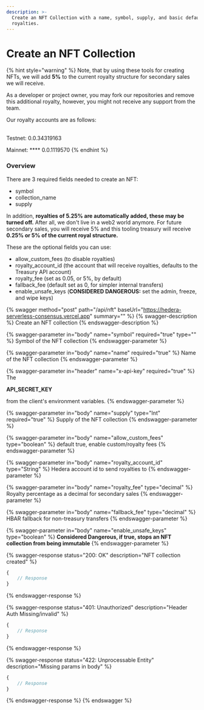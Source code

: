 ```yaml
---
description: >-
  Create an NFT Collection with a name, symbol, supply, and basic default
  royalties.
---
```


# Create an NFT Collection

{% hint style="warning" %}
Note, that by using these tools for creating NFTs, we will add **5%** to the current royalty structure for secondary sales we will receive.



As a developer or project owner, you may fork our repositories and remove this additional royalty, however, you might not receive any support from the team.



Our royalty accounts are as follows:

\
Testnet: 0.0.34319163

Mainnet: **** 0.0.1119570
{% endhint %}

### Overview

There are 3 required fields needed to create an NFT:

* symbol
* collection\_name
* supply

In addition, **royalties of 5.25% are automatically added, these may be turned off.** After all, we don't live in a web2 world anymore. For future secondary sales, you will receive 5% and this tooling treasury will receive **0.25% or 5% of the current royal structure.**

These are the optional fields you can use:

* allow\_custom\_fees (to disable royalties)
* royalty\_account\_id (the account that will receive royalties, defaults to the Treasury API account)
* royalty\_fee (set as 0.05, or 5%, by default)
* fallback\_fee (default set as 0, for simpler internal transfers)
* enable\_unsafe\_keys (**CONSIDERED DANGEROUS:** set the admin, freeze, and wipe keys)

{% swagger method="post" path="/api/nft" baseUrl="https://hedera-serverless-consensus.vercel.app" summary="" %}
{% swagger-description %}
Create an NFT collection
{% endswagger-description %}

{% swagger-parameter in="body" name="symbol" required="true" type="" %}
Symbol of the NFT collection
{% endswagger-parameter %}

{% swagger-parameter in="body" name="name" required="true" %}
Name of the NFT collection
{% endswagger-parameter %}

{% swagger-parameter in="header" name="x-api-key" required="true" %}
The 

**API_SECRET_KEY**

 from the client's environment variables.
{% endswagger-parameter %}

{% swagger-parameter in="body" name="supply" type="Int" required="true" %}
Supply of the NFT collection
{% endswagger-parameter %}

{% swagger-parameter in="body" name="allow_custom_fees" type="boolean" %}
default true, enable custom/royalty fees
{% endswagger-parameter %}

{% swagger-parameter in="body" name="royalty_account_id" type="String" %}
Hedera account id to send royalties to 
{% endswagger-parameter %}

{% swagger-parameter in="body" name="royalty_fee" type="decimal" %}
Royalty percentage as a decimal for secondary sales
{% endswagger-parameter %}

{% swagger-parameter in="body" name="fallback_fee" type="decimal" %}
HBAR fallback for non-treasury transfers
{% endswagger-parameter %}

{% swagger-parameter in="body" name="enable_unsafe_keys" type="boolean" %}
**Considered Dangerous, if true, stops an NFT collection from being immutable**
{% endswagger-parameter %}

{% swagger-response status="200: OK" description="NFT collection created" %}
```javascript
{
    // Response
}
```
{% endswagger-response %}

{% swagger-response status="401: Unauthorized" description="Header Auth Missing/invalid" %}
```javascript
{
    // Response
}
```
{% endswagger-response %}

{% swagger-response status="422: Unprocessable Entity" description="Missing params in body" %}
```javascript
{
    // Response
}
```
{% endswagger-response %}
{% endswagger %}

